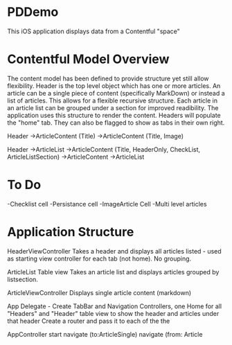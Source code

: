 #  PDDemo

This iOS application displays data from a Contentful "space"



#  Contentful Model Overview

The content model has been defined to provide structure yet still allow flexibility.
Header is the top level object which has one or more articles. An article can be a single piece of content (specifically MarkDown) or instead a list of articles. This allows for a flexible recursive structure. Each article in an article list can be grouped under a section for improved readibility.
The application uses this structure to render the content. Headers will populate the "home" tab. They can also be flagged to show as tabs in their own right.

Header
->ArticleContent (Title)
->ArticleContent (Title, Image)

Header
->ArticleList
        ->ArticleContent (Title, HeaderOnly, CheckList, ArticleListSection)
        ->ArticleContent
        ->ArticleList
        
#  To Do
-Checklist cell
-Persistance cell
-ImageArticle Cell
-Multi level articles


#  Application Structure
    
HeaderViewController
Takes a header and displays all articles listed - used as starting view controller for each tab (not home). No grouping.

ArticleList Table view
Takes an article list and displays articles grouped by listsection.

ArticleViewController
Displays single article content (markdown)

App Delegate -
    Create TabBar and Navigation Controllers, one Home for all "Headers" and "Header" table view to show the header and articles under that header
    Create a router and pass it to each of the  the 

AppController
start 
navigate (to:ArticleSingle)
navigate (from: Article
    

